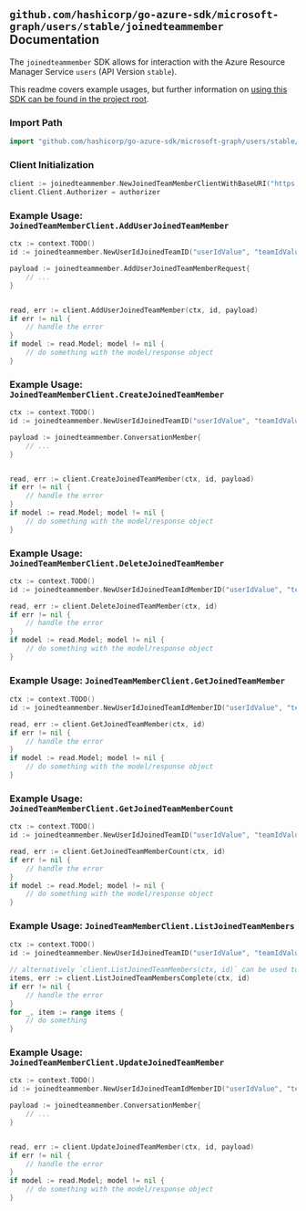 
## `github.com/hashicorp/go-azure-sdk/microsoft-graph/users/stable/joinedteammember` Documentation

The `joinedteammember` SDK allows for interaction with the Azure Resource Manager Service `users` (API Version `stable`).

This readme covers example usages, but further information on [using this SDK can be found in the project root](https://github.com/hashicorp/go-azure-sdk/tree/main/docs).

### Import Path

```go
import "github.com/hashicorp/go-azure-sdk/microsoft-graph/users/stable/joinedteammember"
```


### Client Initialization

```go
client := joinedteammember.NewJoinedTeamMemberClientWithBaseURI("https://management.azure.com")
client.Client.Authorizer = authorizer
```


### Example Usage: `JoinedTeamMemberClient.AddUserJoinedTeamMember`

```go
ctx := context.TODO()
id := joinedteammember.NewUserIdJoinedTeamID("userIdValue", "teamIdValue")

payload := joinedteammember.AddUserJoinedTeamMemberRequest{
	// ...
}


read, err := client.AddUserJoinedTeamMember(ctx, id, payload)
if err != nil {
	// handle the error
}
if model := read.Model; model != nil {
	// do something with the model/response object
}
```


### Example Usage: `JoinedTeamMemberClient.CreateJoinedTeamMember`

```go
ctx := context.TODO()
id := joinedteammember.NewUserIdJoinedTeamID("userIdValue", "teamIdValue")

payload := joinedteammember.ConversationMember{
	// ...
}


read, err := client.CreateJoinedTeamMember(ctx, id, payload)
if err != nil {
	// handle the error
}
if model := read.Model; model != nil {
	// do something with the model/response object
}
```


### Example Usage: `JoinedTeamMemberClient.DeleteJoinedTeamMember`

```go
ctx := context.TODO()
id := joinedteammember.NewUserIdJoinedTeamIdMemberID("userIdValue", "teamIdValue", "conversationMemberIdValue")

read, err := client.DeleteJoinedTeamMember(ctx, id)
if err != nil {
	// handle the error
}
if model := read.Model; model != nil {
	// do something with the model/response object
}
```


### Example Usage: `JoinedTeamMemberClient.GetJoinedTeamMember`

```go
ctx := context.TODO()
id := joinedteammember.NewUserIdJoinedTeamIdMemberID("userIdValue", "teamIdValue", "conversationMemberIdValue")

read, err := client.GetJoinedTeamMember(ctx, id)
if err != nil {
	// handle the error
}
if model := read.Model; model != nil {
	// do something with the model/response object
}
```


### Example Usage: `JoinedTeamMemberClient.GetJoinedTeamMemberCount`

```go
ctx := context.TODO()
id := joinedteammember.NewUserIdJoinedTeamID("userIdValue", "teamIdValue")

read, err := client.GetJoinedTeamMemberCount(ctx, id)
if err != nil {
	// handle the error
}
if model := read.Model; model != nil {
	// do something with the model/response object
}
```


### Example Usage: `JoinedTeamMemberClient.ListJoinedTeamMembers`

```go
ctx := context.TODO()
id := joinedteammember.NewUserIdJoinedTeamID("userIdValue", "teamIdValue")

// alternatively `client.ListJoinedTeamMembers(ctx, id)` can be used to do batched pagination
items, err := client.ListJoinedTeamMembersComplete(ctx, id)
if err != nil {
	// handle the error
}
for _, item := range items {
	// do something
}
```


### Example Usage: `JoinedTeamMemberClient.UpdateJoinedTeamMember`

```go
ctx := context.TODO()
id := joinedteammember.NewUserIdJoinedTeamIdMemberID("userIdValue", "teamIdValue", "conversationMemberIdValue")

payload := joinedteammember.ConversationMember{
	// ...
}


read, err := client.UpdateJoinedTeamMember(ctx, id, payload)
if err != nil {
	// handle the error
}
if model := read.Model; model != nil {
	// do something with the model/response object
}
```

